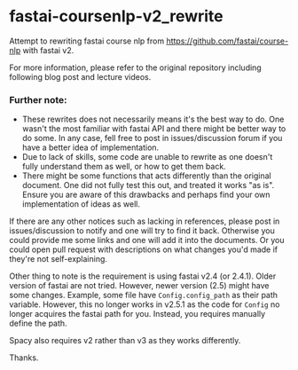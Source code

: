 # fastai-coursenlp-v2_rewrite
Attempt to rewriting fastai course nlp from https://github.com/fastai/course-nlp with fastai v2. 

For more information, please refer to the original repository including following blog post and lecture videos. 

### Further note: 
- These rewrites does not necessarily means it's the best way to do. One wasn't the most familiar with fastai API and there might be better way to do some. In any case, fell free to post in issues/discussion forum if you have a better idea of implementation. 
- Due to lack of skills, some code are unable to rewrite as one doesn't fully understand them as well, or how to get them back. 
- There might be some functions that acts differently than the original document. One did not fully test this out, and treated it works "as is". Ensure you are aware of this drawbacks and perhaps find your own implementation of ideas as well. 

If there are any other notices such as lacking in references, please post in issues/discussion to notify and one will try to find it back. Otherwise you could provide me some links and one will add it into the documents. Or you could open pull request with descriptions on what changes you'd made if they're not self-explaining. 

Other thing to note is the requirement is using fastai v2.4 (or 2.4.1). Older version of fastai are not tried. However, newer version (2.5) might have some changes. Example, some file have `Config.config_path` as their path variable. However, this no longer works in v2.5.1 as the code for `Config` no longer acquires the fastai path for you. Instead, you requires manually define the path. 

Spacy also requires v2 rather than v3 as they works differently. 

Thanks. 
